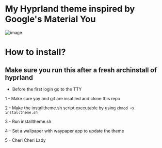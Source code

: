 # My Hyprland theme inspired by Google's Material You

![image](https://github.com/kleidiss/dotfiles/assets/124008722/0ce06ce3-95f0-4967-aad8-927bdfcc7318)


# How to install?

## Make sure you run this after a fresh archinstall of hyprland 
 - Before the first login go to the TTY

1 - Make sure yay and git are insatlled and clone this repo 

2 - Make the installtheme.sh script executable by using ```chmod +x installtheme.sh```

3 - Run installtheme.sh 

4 - Set a wallpaper with waypaper app to update the theme 

5 - Cheri Cheri Lady 